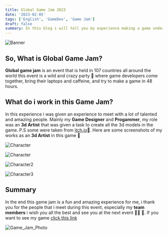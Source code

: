 ```yaml
---
title: Global Game Jam 2023
date: '2023-02-05'
tags: ['English', 'GameDev', 'Game Jam']
draft: false
summary: In this blog i will tell you my experience making a game under 48 hours during global game jam 2023
---
```


![Banner](/static/images/Sponsor-Landscape.png)

## So, What is Global Game Jam?

**Global game jam** is an event that is held in 107 countries all around the world this event is a wild and crazy party 🎉 where game developers come together, bring their laptops and caffeine, and try to make a game in 48 hours.

## What do i work in this Game Jam?
In this experience i was given an experience to meet with a lot of talented and amazing people. Mainly my **Game Designer** and **Progammer**, my role was an **3d Artist** that was given a task to create all the 3d models in the game. P.S some were taken from [itch.io](https://itch.io/)🤣. Here are some screenshots of my works as an **3d Artist** in this game 🙌

![Character](/static/images/Monster_1.png 'monster_1') 

![Character](/static/images/Monster_1_Mesh.png 'monster_1')

![Character2](/static/images/Monster_1.png 'monster_1_mesh')

![Character3](/static/images/NPC_1.png 'npc_1')

## Summary

In the end this game jam is a fun and amazing experience for me, i thank you for the people that i meet during this event, especially my **team members** i wish you all the best and see you at the next event 🙋‍♂️ 🎉. If you want to see my game [click this link](https://globalgamejam.org/2023/games/akar-liar-5)

![Game_Jam_Photo](/static/images/Game_Jam_photo.jpg 'Game_Jam')

